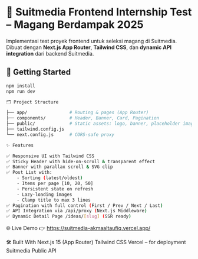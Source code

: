 # 🎯 Suitmedia Frontend Internship Test – Magang Berdampak 2025

Implementasi test proyek frontend untuk seleksi magang di Suitmedia. Dibuat dengan **Next.js App Router**, **Tailwind CSS**, dan **dynamic API integration** dari backend Suitmedia.

## 🚀 Getting Started

```bash
npm install
npm run dev
```

```bash
🗂️ Project Structure

├── app/                # Routing & pages (App Router)
├── components/         # Header, Banner, Card, Pagination
├── public/             # Static assets: logo, banner, placeholder images
├── tailwind.config.js
└── next.config.js      # CORS-safe proxy
```

```bash
✨ Features

✅ Responsive UI with Tailwind CSS
✅ Sticky Header with hide-on-scroll & transparent effect
✅ Banner with parallax scroll & SVG clip
✅ Post List with:
    - Sorting (latest/oldest)
    - Items per page [10, 20, 50]
    - Persistent state on refresh
    - Lazy-loading images
    - Clamp title to max 3 lines
✅ Pagination with full control (First / Prev / Next / Last)
✅ API Integration via /api/proxy (Next.js Middleware)
✅ Dynamic Detail Page /ideas/[slug] (SSR ready)
```

🌐 Live Demo
👉 https://suitmedia-akmaaltaufiq.vercel.app/

🛠️ Built With
Next.js 15 (App Router)
Tailwind CSS
Vercel – for deployment
Suitmedia Public API